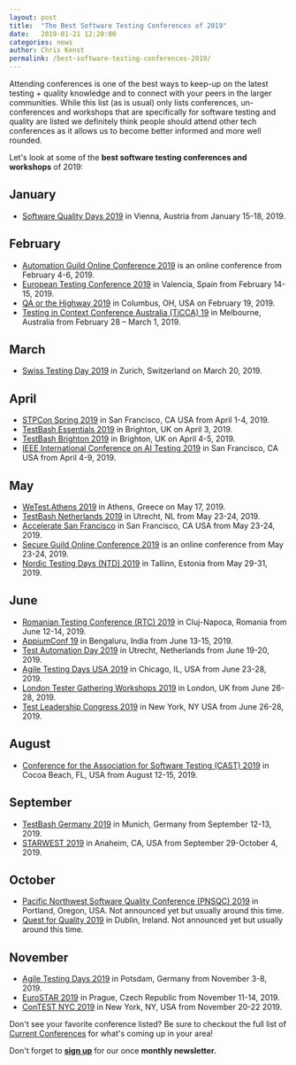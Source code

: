 ```yaml
---
layout: post
title:  "The Best Software Testing Conferences of 2019"
date:   2019-01-21 12:20:00
categories: news
author: Chris Kenst
permalink: /best-software-testing-conferences-2019/
---
```

Attending conferences is one of the best ways to keep-up on the latest testing + quality knowledge and to connect with your peers in the larger communities. While this list (as is usual) only lists conferences, un-conferences and workshops that are specifically for software testing and quality are listed we definitely think people should attend other tech conferences as it allows us to become better informed and more well rounded.

Let's look at some of the **best software testing conferences and workshops** of 2019:

## January

- [Software Quality Days 2019](https://www.software-quality-days.com?utm_source=testinconferences.org) in Vienna, Austria from January 15-18, 2019.

## February

- [Automation Guild Online Conference 2019](https://automationguild.com?utm_source=testinconferences.org) is an online conference from February 4-6, 2019.
- [European Testing Conference 2019](http://europeantestingconference.eu/2019?utm_source=testinconferences.org) in Valencia, Spain from February 14-15, 2019.
- [QA or the Highway 2019](https://www.qaorthehighway.com/) in Columbus, OH, USA on February 19, 2019.
- [Testing in Context Conference Australia (TiCCA) 19](https://www.associationforsoftwaretesting.org/conference/ticca19/ticca19-registration?utm_source=testinconferences.org) in Melbourne, Australia from February 28 – March 1, 2019.


## March

- [Swiss Testing Day 2019](http://swisstestingday.ch/?utm_source=testinconferences.org) in Zurich, Switzerland on March 20, 2019.

## April

- [STPCon Spring 2019](https://www.stpcon.com/?utm_source=testinconferences.org) in San Francisco, CA USA from April 1-4, 2019.
- [TestBash Essentials 2019](https://ti.to/mot/testbash-brighton-2019?source=testingconferences) in Brighton, UK on April 3, 2019.
- [TestBash Brighton 2019](https://ti.to/mot/testbash-brighton-2019?source=testingconferences) in Brighton, UK on April 4-5, 2019.
- [IEEE International Conference on AI Testing 2019](http://www.ieeeaitests.com/?utm_source=testinconferences.org) in San Francisco, CA USA from April 4-9, 2019.

## May

- [WeTest.Athens 2019](https://wetest-athens.gr/?utm_source=testinconferences.org) in Athens, Greece on May 17, 2019.
- [TestBash Netherlands 2019](https://ti.to/mot/testbash-netherlands-2019?source=testingconferences) in Utrecht, NL from May 23-24, 2019.
- [Accelerate San Francisco](https://www.qualityjam.com/atlanta/?utm_source=testinconferences.org) in San Francisco, CA USA from May 23-24, 2019.
- [Secure Guild Online Conference 2019](https://guildconferences.com/product/secure-guild-2019-event-ticket/?utm_source=testinconferences.org) is an online conference from May 23-24, 2019.
- [Nordic Testing Days (NTD) 2019](http://nordictestingdays.eu/?utm_source=testinconferences.org) in Tallinn, Estonia from May 29-31, 2019.


## June


- [Romanian Testing Conference (RTC) 2019](https://www.romaniatesting.ro?utm_source=testinconferences.org) in Cluj-Napoca, Romania from June 12-14, 2019.
- [AppiumConf 19](https://appiumconf.com/?utm_source=testinconferences.org) in Bengaluru, India from June 13-15, 2019.
- [Test Automation Day 2019](http://www.testautomationday.com?utm_source=testinconferences.org) in Utrecht, Netherlands from June 19-20, 2019.
- [Agile Testing Days USA 2019](http://agiletestingdays.us/?utm_source=testinconferences.org) in Chicago, IL, USA from June 23-28, 2019.
- [London Tester Gathering Workshops 2019](https://ministryoftesting.com/events/london-tester-gathering-workshops-2019?utm_source=testinconferences.org) in London, UK from June 26-28, 2019.
- [Test Leadership Congress 2019](http://testleadershipcongress-ny.com/?utm_source=testinconferences.org) in New York, NY USA from June 26-28, 2019.

## August

- [Conference for the Association for Software Testing (CAST) 2019](https://www.associationforsoftwaretesting.org/conference/cast2019/?utm_source=testinconferences.org) in Cocoa Beach, FL, USA from August 12-15, 2019.

## September

- [TestBash Germany 2019](https://ministryoftesting.com/events/testbash-germany-2019?utm_source=testinconferences.org) in Munich, Germany from September 12-13, 2019.
- [STARWEST 2019](https://starwest.techwell.com/?utm_source=testinconferences.org) in Anaheim, CA, USA from September 29-October 4, 2019.

## October

- [Pacific Northwest Software Quality Conference (PNSQC) 2019](http://www.pnsqc.org/?utm_source=testinconferences.org) in Portland, Oregon, USA. Not announced yet but usually around this time.
- [Quest for Quality 2019](http://questforquality.eu/?utm_source=testinconferences.org) in Dublin, Ireland. Not announced yet but usually around this time.

## November

- [Agile Testing Days 2019](http://www.agiletestingdays.com/?utm_source=testinconferences.org) in Potsdam, Germany from November 3-8, 2019.
- [EuroSTAR 2019](https://eurostarsoftwaretesting.com?utm_source=testinconferences.org) in Prague, Czech Republic from November 11-14, 2019.
- [ConTEST NYC 2019](http://contest-nyc.testmastersacademy.org/?utm_source=testinconferences.org) in New York, NY, USA from November 20-22 2019.



Don't see your favorite conference listed? Be sure to checkout the full list of [Current Conferences](/) for what's coming up in your area!

Don't forget to **[sign up](http://eepurl.com/c4paYT)** for our once **monthly newsletter.**
